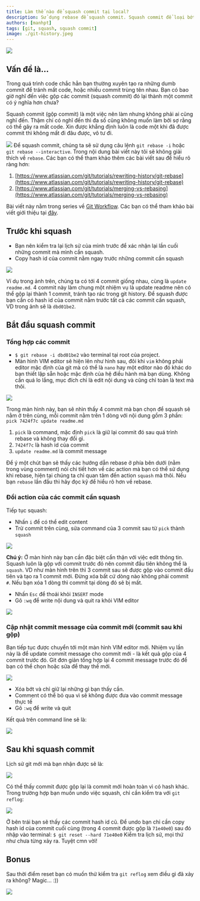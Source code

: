 ```yaml
---
title: Làm thế nào để squash commit tại local?
description: Sử dụng rebase để squash commit. Squash commit để loại bớt những dumb commit hoặc nhiều commit trùng tên hay cùng làm một nhiệm vụ nhau.
authors: [manhpt]
tags: [git, squash, squash commit]
image: ./git-history.jpeg
---
```


![](./git-history.jpeg)

## Vấn đề là...

Trong quá trình code chắc hẳn bạn thường xuyên tạo ra những dumb commit để tránh mất code, hoặc nhiều commit trùng tên nhau. Bạn có bao giờ nghĩ đến việc gộp các commit (squash commit) đó lại thành một commit có ý nghĩa hơn chưa?

Squash commit (gộp commit) là một việc nên làm nhưng không phải ai cũng nghĩ đến. Thậm chí có nghĩ đến thì đa số cũng không muốn làm bởi sợ rằng có thể gây ra mất code. Xin được khẳng định luôn là code một khi đã được commit thì không mất đi đâu được, vô tư đi.

<!-- truncate -->

![](./what-is-squash.jpg) Để squash commit, chúng ta sẽ sử dụng câu lệnh `git rebase -i` hoặc `git rebase --interactive`. Trong nội dung bài viết này tôi sẽ không giải thích về `rebase`. Các bạn có thể tham khảo thêm các bài viết sau để hiểu rõ ràng hơn:

1.  [https://www.atlassian.com/git/tutorials/rewriting-history/git-rebase](https://www.atlassian.com/git/tutorials/rewriting-history/git-rebase)
2.  [https://www.atlassian.com/git/tutorials/merging-vs-rebasing](https://www.atlassian.com/git/tutorials/merging-vs-rebasing)

Bài viết này nằm trong series về [Git Workflow](/tags/workflow/). Các bạn có thể tham khảo bài viết giới thiệu tại [đây](../2019-06-15-git-workflow-gioi-thieu/index.md).

## Trước khi squash

- Bạn nên kiểm tra lại lịch sử của mình trước để xác nhận lại lần cuối những commit mà mình cần squash.
- Copy hash id của commit nằm ngay trước những commit cần squash

![](./Screenshot_20190615_105526.png)

Ví dụ trong ảnh trên, chúng ta có tới 4 commit giống nhau, cùng là `update readme.md`. 4 commit này làm chung một nhiệm vụ là update readme nên có thể gộp lại thành 1 commit, tránh tạo rác trong git history. Để squash được bạn cần có hash id của commit nằm trước tất cả các commit cần squash, VD trong ảnh sẽ là `dbd01be2`.

## Bắt đầu squash commit

### Tổng hợp các commit

- `$ git rebase -i dbd01be2` vào terminal tại root của project.
- Màn hình VIM editor sẽ hiện lên như hình sau, đôi khi `vim` không phải editor mặc định của git mà có thể là `nano` hay một editor nào đó khác do bạn thiết lập sẵn hoặc mặc định của hệ điều hành mà bạn dùng. Không cần quá lo lắng, mục đích chỉ là edit nội dung và cũng chỉ toàn là text mà thôi.

![](./Screenshot_20190615_110625.png)

Trong màn hình này, bạn sẽ nhìn thấy 4 commit mà bạn chọn để squash sẽ nằm ở trên cùng, mỗi commit nằm trên 1 dòng với nội dung gồm 3 phần: `pick 7424f7c update readme.md`

1.  `pick` là command, mặc định `pick` là giữ lại commit đó sau quá trình rebase và không thay đổi gì.
2.  `7424f7c` là hash id của commit
3.  `update readme.md` là commit message

Để ý một chút bạn sẽ thấy các hướng dẫn rebase ở phía bên dưới (nằm trong vùng comment) nói chi tiết hơn về các action mà bạn có thể sử dụng khi rebase, hiện tại chúng ta chỉ quan tâm đến action `squash` mà thôi. Nếu bạn `rebase` lần đầu thì hãy đọc kỹ để hiểu rõ hơn về rebase.

### Đổi action của các commit cần squash

Tiếp tục squash:

- Nhấn `i` để có thể edit content
- Trừ commit trên cùng, sửa command của 3 commit sau từ `pick` thành `squash`

![](./Screenshot_20190615_111753.png)

**Chú ý:** Ở màn hình này bạn cần đặc biệt cẩn thận với việc edit thông tin. Squash luôn là gộp với commit trước đó nên commit đầu tiên không thể là `squash`. VD như màn hình trên thì 3 commit sau sẽ được gộp vào commit đầu tiên và tạo ra 1 commit mới. Đừng xóa bất cứ dòng nào không phải commit `#`. Nếu bạn xóa 1 dòng thì commit tại dòng đó sẽ bị mất.

- Nhấn `Esc` để thoải khỏi `INSERT` mode
- Gõ `:wq` để write nội dung và quit ra khỏi VIM editor

![](./Screenshot_20190615_112427.png)

### Cập nhật commit message của commit mới (commit sau khi gộp)

Bạn tiếp tục được chuyển tới một màn hình VIM editor mới. Nhiệm vụ lần này là để update commit message cho commit mới - là kết quả gộp của 4 commit trước đó. Git đơn giản tổng hợp lại 4 commit message trước đó để bạn có thể chọn hoặc sửa để thay thế mới.

![](./Screenshot_20190615_112904.png)

- Xóa bớt và chỉ giữ lại những gì bạn thấy cần.
- Comment có thể bỏ qua vì sẽ không được đưa vào commit message thực tế
- Gõ `:wq` để write và quit

Kết quả trên command line sẽ là:

![](./Screenshot_20190615_113704.png)

## Sau khi squash commit

Lịch sử git mới mà bạn nhận được sẽ là:

![](./Screenshot_20190615_113836.png)

Có thể thấy commit được gộp lại là commit mới hoàn toàn vì có hash khác. Trong trường hợp bạn muốn undo việc squash, chỉ cần kiểm tra với `git reflog`:

![](./Screenshot_20190615_114814.png)

Ở bên trái bạn sẽ thấy các commit hash id cũ. Để undo bạn chỉ cần copy hash id của commit cuối cùng (trong 4 commit được gộp là `71e40e0`) sau đó nhập vào terminal: `$ git reset --hard 71e40e0` Kiểm tra lịch sử, mọi thứ như chưa từng xảy ra. Tuyệt cmn vời!

## Bonus

Sau thời điểm reset bạn có muốn thử kiểm tra `git reflog` xem điều gì đã xảy ra không? Magic... :))

![](./Screenshot_20190615_120445.png)
